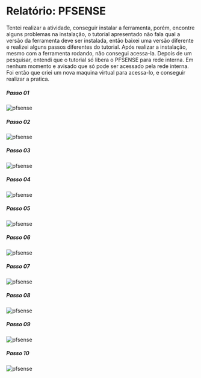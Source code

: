 # Relatório: PFSENSE

Tentei realizar a atividade, conseguir instalar a ferramenta, porém, encontre alguns problemas na instalação, o tutorial apresentado não fala qual a versão da ferramenta deve ser instalada, então baixei uma versão diferente e realizei alguns passos diferentes do tutorial. Após realizar a instalação, mesmo com a ferramenta rodando, não consegui acessa-la. Depois de um pesquisar, entendi que o tutorial só libera o PFSENSE para rede interna. Em nenhum momento e avisado que só pode ser acessado pela rede interna. Foi então que criei um nova maquina virtual para acessa-lo, e conseguir realizar a pratica.

##### Passo 01
<img src="img/passo01.PNG" alt="pfsense">

##### Passo 02
<img src="img/passo01.PNG" alt="pfsense">

##### Passo 03
<img src="img/passo03.PNG" alt="pfsense">

##### Passo 04
<img src="img/passo04.PNG" alt="pfsense">

##### Passo 05
<img src="img/passo05.PNG" alt=" pfsense">

##### Passo 06
<img src="img/passo06.PNG" alt=" pfsense">

##### Passo 07
<img src="img/passo07.PNG" alt=" pfsense">

##### Passo 08
<img src="img/passo08.PNG" alt=" pfsense">

##### Passo 09
<img src="img/passo09.PNG" alt=" pfsense">

##### Passo 10
<img src="img/passo10.PNG" alt=" pfsense">
